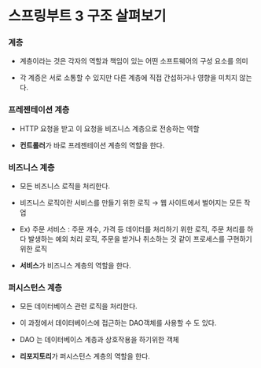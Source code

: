 # 스프링부트 3 구조 살펴보기

### 계층

- 계층이라는 것은 각자의 역할과 책임이 있는 어떤 소프트웨어의 구성 요소를 의미

- 각 계증은 서로 소통할 수 있지만 다른 계층에 직접 간섭하거나 영향을 미치지 않는다.

### 프레젠테이션 계층

- HTTP 요청을 받고 이 요청을 비즈니스 계층으로 전송하는 역할

- **컨트롤러**가 바로 프레젠테이션 계층의 역할을 한다.

### 비즈니스 계층

- 모든 비즈니스 로직을 처리한다.

- 비즈니스 로직이란 서비스를 만들기 위한 로직 → 웹 사이트에서 벌어지는 모든 작업

- Ex) 주문 서비스 : 주문 개수, 가격 등 데이터를 처리하기 위한 로직, 주문 처리를 하다 발생하는 예외 처리 로직, 주문을 받거나 취소하는 것 같이 프로세스를 구현하기 위한 로직

- **서비스**가 비즈니스 계층의 역할을 한다.

### 퍼시스턴스 계층

- 모든 데이터베이스 관련 로직을 처리한다.

- 이 과정에서 데이터베이스에 접근하는 DAO객체를 사용할 수 도 있다.

- DAO 는 데이터베이스 계층과 상호작용을 하기위한 객체

- **리포지토리**가 퍼시스턴스 계층의 역할을 한다.

